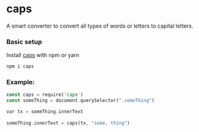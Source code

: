 # caps

A smart converter to convert all types of words or letters to capital letters.

### Basic setup

Install [caps] with npm or yarn

```rust
npm i caps
```

[caps]: https://www.npmjs.com/package/caps
### Example:

```rust
const caps = require('caps')
const someThing = document.querySelector(".someThing")

var tx = someThing.innerText
  
someThing.innerText = caps(tx, "some, thing")

```

